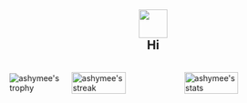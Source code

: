 <h2 align="center">
<img src="https://media.giphy.com/media/hvRJCLFzcasrR4ia7z/giphy.gif" width="50px">
<br/>
Hi
</h2>

<br/>

<div style="display:flex; align-items:center; gap: 2;">
  <div style="display: flex; align-items: center; justify-content: center;">
    <img src="https://github-profile-trophy.vercel.app/?username=ashymee&rank=S,AAA,AA,A&theme=juicyfresh&margin-w=15&include_all_commits=true" align="center" alt="ashymee's trophy" />
  </div>
  <img src="https://github-readme-streak-stats.herokuapp.com/?user=ashymee&theme=dark&line_height=40" width="48%" alt="ashymee's streak" />
  <img src="https://github-readme-stats.vercel.app/api?username=ashymee&theme=dark&show_icons=true&include_all_commits=true&count_private=true&line_height=40" width="48%" alt="ashymee's stats" />
</div>
